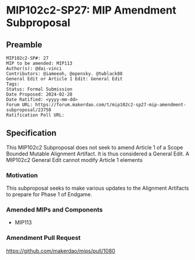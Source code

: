 # MIP102c2-SP27: MIP Amendment Subproposal

## Preamble

```
MIP102c2-SP#: 27
MIP to be amended: MIP113
Author(s): @dai-vinci
Contributors: @iameeoh, @opensky. @twblack88
General Edit or Article 1 Edit: General Edit
Tags:
Status: Formal Submission
Date Proposed: 2024-02-28
Date Ratified: <yyyy-mm-dd>
Forum URL: https://forum.makerdao.com/t/mip102c2-sp27-mip-amendment-subproposal/23758
Ratification Poll URL:
```

## Specification

This MIP102c2 Subproposal does not seek to amend Article 1 of a Scope Bounded Mutable Alignment Artifact. It is thus considered a General Edit. A MIP102c2 General Edit cannot modify Article 1 elements

### Motivation

This subproposal seeks to make various updates to the Alignment Artifacts to prepare for Phase 1 of Endgame.

### Amended MIPs and Components

- MIP113

### Amendment Pull Request

https://github.com/makerdao/mips/pull/1080
